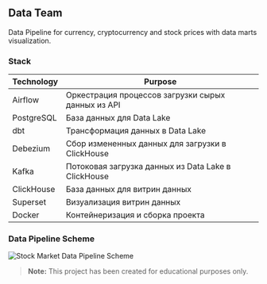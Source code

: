 ## Data Team

Data Pipeline for currency, cryptocurrency and stock prices with data marts visualization. 

### Stack

| Technology  | Purpose                                             |
|-------------|-----------------------------------------------------|
| Airflow	    | Оркестрация процессов загрузки сырых данных из API  |
| PostgreSQL  | База данных для Data Lake                           |
| dbt         | Трансформация данных в Data Lake                    |
| Debezium	   | Сбор измененных данных для загрузки в ClickHouse    |
| Kafka	      | Потоковая загрузка данных из Data Lake в ClickHouse |
| ClickHouse	 | База данных для витрин данных                       |
| Superset	   | Визуализация витрин данных                          |
| Docker	     | Контейнеризация и сборка проекта                    |


### Data Pipeline Scheme

![Stock Market Data Pipeline Scheme](https://github.com/plenzke/stock-market-dwh/assets/47403764/b813a427-61ad-40cd-b724-d2fc29e50f03)

> **Note:** This project has been created for educational purposes only.
